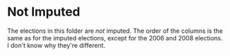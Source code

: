 # Not Imputed

The elections in this folder are *not* imputed.
The order of the columns is the same as for the imputed elections, 
except for the 2006 and 2008 elections.
I don't know why they're different.